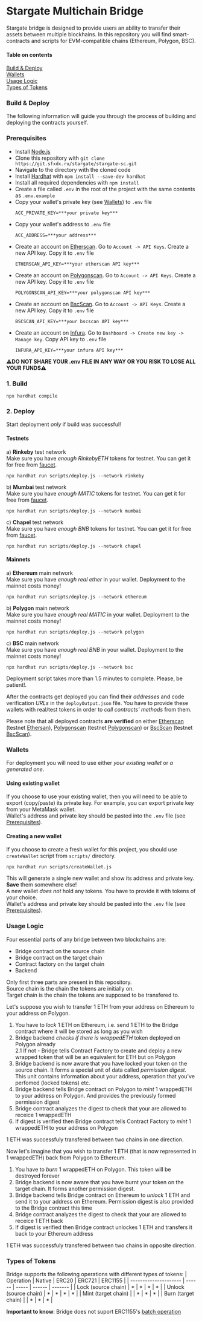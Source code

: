 # Stargate Multichain Bridge  
Stargate bridge is designed to provide users an ability to transfer their assets between multiple blockhains. In this repository you will find smart-contracts and scripts for EVM-compatible chains (Ethereum, Polygon, BSC).


#### Table on contents
[Build & Deploy](#build_and_deploy)  
[Wallets](#wallets)  
[Usage Logic](#logic)  
[Types of Tokens](#token_types)  

<a name="build_and_deploy"/>

### Build & Deploy  
The following information will guide you through the process of building and deploying the contracts yourself.  

<a name="prerequisites"/>

### Prerequisites
- Install [Node.js](https://nodejs.org/en/download/)
- Clone this repository with `git clone https://git.sfxdx.ru/stargate/stargate-sc.git`
- Navigate to the directory with the cloned code
- Install [Hardhat](https://hardhat.org/) with `npm install --save-dev hardhat`
- Install all required dependencies with `npm install`
- Create a file called `.env` in the root of the project with the same contents as `.env.example`
- Copy your wallet's private key (see [Wallets](#wallets)) to `.env` file
    ```
    ACC_PRIVATE_KEY=***your private key***
    ```
- Copy your wallet's address to `.env` file
    ```
    ACC_ADDRESS=***your address***
    ```
- Create an account on [Etherscan](https://etherscan.io/). Go to `Account -> API Keys`. Create a new API key. Copy it to `.env` file
    ```
    ETHERSCAN_API_KEY=***your etherscan API key***
    ```
- Create an account on [Polygonscan](https://polygonscan.com/). Go to `Account -> API Keys`. Create a new API key. Copy it to `.env` file
    ```
    POLYGONSCAN_API_KEY=***your polygonscan API key***
    ```
- Create an account on [BscScan](https://bscscan.com/). Go to `Account -> API Keys`. Create a new API key. Copy it to `.env` file
    ```
    BSCSCAN_API_KEY=***your bscscan API key***
    ```
- Create an account on [Infura](https://infura.io/). Go to `Dashboard -> Create new key -> Manage key`. Copy API key to `.env` file
    ```
    INFURA_API_KEY=***your infura API key***
    ```
:warning:__DO NOT SHARE YOUR .env FILE IN ANY WAY OR YOU RISK TO LOSE ALL YOUR FUNDS__:warning:

### 1. Build

```
npx hardhat compile
```

### 2. Deploy
Start  deployment _only_ if build was successful!

#### Testnets
а) __Rinkeby__ test network  
Make sure you have _enough RinkebyETH_ tokens for testnet. You can get it for free from [faucet](https://faucet.rinkeby.io/). 
```
npx hardhat run scripts/deploy.js --network rinkeby
```  

b) __Mumbai__ test network  
Make sure you have _enough MATIC_ tokens for testnet. You can get it for free from [faucet](https://faucet.polygon.technology/). 
```
npx hardhat run scripts/deploy.js --network mumbai
```

c) __Chapel__ test network  
Make sure you have _enough BNB_ tokens for testnet. You can get it for free from [faucet](https://testnet.binance.org/faucet-smart). 
```
npx hardhat run scripts/deploy.js --network chapel
```

#### Mainnets
a) __Ethereum__ main network  
Make sure you have _enough real ether_ in your wallet. Deployment to the mainnet costs money!
```
npx hardhat run scripts/deploy.js --network ethereum
```

b) __Polygon__ main network  
Make sure you have _enough real MATIC_ in your wallet. Deployment to the mainnet costs money!
```
npx hardhat run scripts/deploy.js --network polygon
```

c) __BSC__ main network  
Make sure you have _enough real BNB_ in your wallet. Deployment to the mainnet costs money!
```
npx hardhat run scripts/deploy.js --network bsc
```

Deployment script takes more than 1.5 minutes to complete. Please, be patient!.   

After the contracts get deployed you can find their _addresses_ and code verification _URLs_ in the `deployOutput.json` file.
You have to provide these wallets with real/test tokens in order to _call contracts' methods_ from them. 

Please note that all deployed contracts __are verified__ on either [Etherscan](https://etherscan.io/) (testnet [Ethersan](https://rinkeby.etherscan.io/)), [Polygonscan](https://polygonscan.com/) (testnet [Polygonscan](https://mumbai.polygonscan.com/)) or [BscScan](https://polygonscan.com/) (testnet [BscScan](https://testnet.bscscan.com/)).

<a name="wallets"/>

### Wallets
For deployment you will need to use either _your existing wallet_ or _a generated one_. 

#### Using existing wallet
If you choose to use your existing wallet, then you will need to be able to export (copy/paste) its private key. For example, you can export private key from your MetaMask wallet.  
Wallet's address and private key should be pasted into the `.env` file (see [Prerequisites](#prerequisites)).  

#### Creating a new wallet
If you choose to create a fresh wallet for this project, you should use `createWallet` script from `scripts/` directory.
```
npx hardhat run scripts/createWallet.js
```
This will generate a single new wallet and show its address and private key. __Save__ them somewhere else!  
A new wallet _does not_ hold any tokens. You have to provide it with tokens of your choice.  
Wallet's address and private key should be pasted into the `.env` file (see [Prerequisites](#prerequisites)).
 
<a name="logic"/>

### Usage Logic
Four essential parts of any bridge between two blockchains are:
- Bridge contract on the source chain
- Bridge contract on the target chain
- Contract factory on the target chain
- Backend  

Only first three parts are present in this repository.  
Source chain is the chain the tokens are initially on.   
Target chain is the chain the tokens are supposed to be transfered to.    

Let's suppose you wish to transfer 1 ETH from your address on Ethereum to your address on Polygon.
1. You have to _lock_ 1 ETH on Ethereum, i.e. send 1 ETH to the Bridge contract where it will be stored as long as you wish
2. Bridge backend _checks if there is wrappedETH_ token deployed on Polygon already  
    2.1 If not - Bridge tells Contract Factory to create and deploy a new wrapped token that will be an equivalent for ETH but on Polygon
3. Bridge backend is now aware that you have locked your token on the source chain. It forms a special unit of data called _permission digest_. This unit contains information about your address, operation that you've perfomed (locked tokens) etc.
4. Bridge backend tells Bridge contract on Polygon to _mint_ 1 wrappedETH to your address on Polygon. And provides the previously formed permission digest
5. Bridge contract analyzes the digest to check that your are allowed to receice 1 wrappedETH
6. If digest is verified then Bridge contract tells Contract Factory to _mint_ 1 wrappedETH to your address on Polygon

1 ETH was successfuly transfered between two chains in one direction.

Now let's imagine that you wish to transfer 1 ETH (that is now represented in 1 wrappedETH) back from Polygon to Ethereum.
1. You have to _burn_ 1 wrappedETH on Polygon. This token will be destroyed forever
2. Bridge backend is now aware that you have burnt your token on the target chain. It forms another permission digest.
3. Bridge backend tells Bridge contract on Ethereum to _unlock_ 1 ETH and send it to your address on Ethereum. Permission digest is also provided to the Bridge contract this time
4. Bridge contract analyzes the digest to check that your are allowed to receice 1 ETH back
5. If digest is verified then Bridge contract unlockes 1 ETH and transfers it back to your Ethereum address

1 ETH was successfuly transfered between two chains in opposite direction.

<a name="token_types"/>

### Types of Tokens
Bridge supports the following operations with different types of tokens:
|       Operation       | Native | ERC20 | ERC721 | ERC1155 |
| --------------------- | ------ | ----- | ------ | ------- |
| Lock (source chain)   |   *    |   *   |   *    |    *    |
| Unlock (source chain) |   *    |   *   |   *    |    *    |
| Mint (target chain)   |        |   *   |   *    |    *    |
| Burn (target chain)   |        |   *   |   *    |    *    |

__Important to know__: Bridge does not suport ERC1155's [batch operation](https://docs.openzeppelin.com/contracts/4.x/erc1155#batch-operations)
